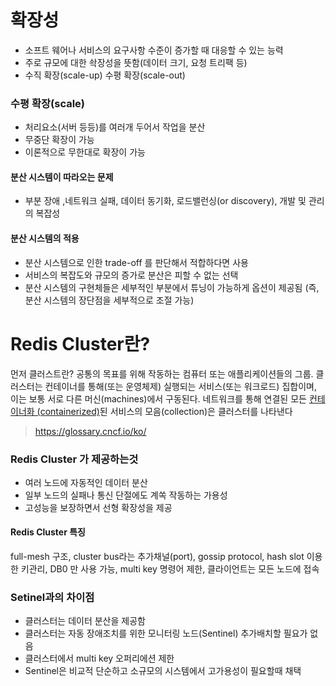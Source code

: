 # 확장성
- 소프트 웨어나 서비스의 요구사항 수준이 증가할 때 대응할 수 있는 능력
- 주로 규모에 대한 솩장성을 뜻함(데이터 크기, 요청 트리팩 등)
- 수직 확장(scale-up) 수평 확장(scale-out)
### 수평 확장(scale)
- 처리요소(서버 등등)를 여러개 두어서 작업을 분산
- 무중단 확장이 가능
- 이론적으로 무한대로 확장이 가능
#### 분산 시스템이 따라오는 문제
- 부분 장애 ,네트워크 실패, 데이터 동기화, 로드밸런싱(or discovery), 개발 및 관리의 복잡성
#### 분산 시스템의 적용
- 분산 시스템으로 인한 trade-off 를 판단해서 적합하다면 사용
- 서비스의 복잡도와 규모의 증가로 분산은 피할 수 없는 선택
- 분산 시스템의 구현체들은 세부적인 부분에서 튜닝이 가능하게 옵션이 제공됨
  (즉, 분산 시스템의 장단점을 세부적으로 조절 가능)

# Redis Cluster란?
먼저 클러스트란?
공통의 목표를 위해 작동하는 컴퓨터 또는 애플리케이션들의 그룹.
클러스터는 컨테이너를 통해(또는 운영체제) 실행되는 서비스(또는 워크로드) 집합이며, 이는 보통 서로 다른 
머신(machines)에서 구동된다. 네트워크를 통해 연결된 모든 [컨테이너화 (containerized)](https://glossary.cncf.io/containerization/)된 서비스의 
모음(collection)은 클러스터를 나타낸다
> https://glossary.cncf.io/ko/
### Redis Cluster 가 제공하는것
- 여러 노드에 자동적인 데이터 분산
- 일부 노드의 실패나 통신 단절에도 계쏙 작동하는 가용성
- 고성능을 보장하면서 선형 확장성을 제공
#### Redis Cluster 특징
full-mesh 구조, cluster bus라는 추가채널(port), gossip protocol, hash slot 이용한 키관리,
 DB0 만 사용 가능, multi key 명령어 제한, 클라이언트는 모든 노드에 접속
 
### Setinel과의 차이점
- 클러스터는 데이터 분산을 제공함
- 클러스터는 자동 장애조치를 위한 모니터링 노드(Sentinel) 추가배치할 필요가 없음
- 클러스터에서 multi key 오퍼리에션 제한
- Sentinel은 비교적 단순하고 소규모의 시스템에서 고가용성이 필요할때 채택